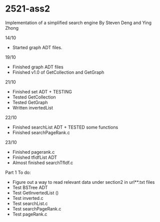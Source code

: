 # 2521-ass2

Implementation of a simplified search engine
By Steven Deng and Ying Zhong

14/10
- Started graph ADT files.

19/10
- Finished graph ADT files
- Finished v1.0 of GetCollection and GetGraph

21/10
- Finished set ADT + TESTING
- Tested GetCollection
- Tested GetGraph
- Written invertedList

22/10
- Finished searchList ADT + TESTED some functions
- Finished searchPageRank.c

23/10
- Finished pagerank.c
- Finished tfidfList ADT
- Almost finished searchTfIdf.c

Part 1 To do:
 - Figure out a way to read relevant data under section2 in url**.txt files
 - Test BSTree ADT
 - Test GetInvertedList ()
 - Test inverted.c
 - Test searchList.c
 - Test searchPageRank.c
 - Test pageRank.c
